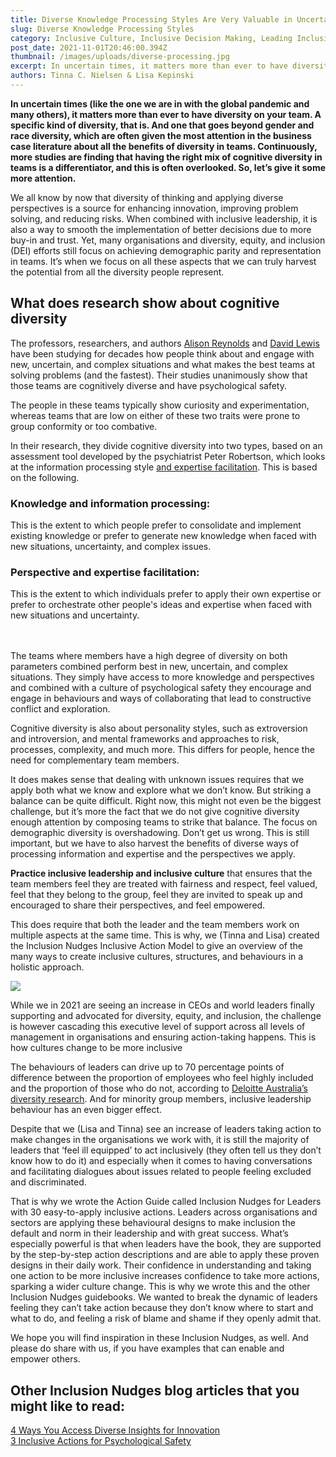 ```yaml
---
title: Diverse Knowledge Processing Styles Are Very Valuable in Uncertain Times 
slug: Diverse Knowledge Processing Styles
category: Inclusive Culture, Inclusive Decision Making, Leading Inclusively, Belonging
post_date: 2021-11-01T20:46:00.394Z
thumbnail: /images/uploads/diverse-processing.jpg
excerpt: In uncertain times, it matters more than ever to have diversity on your team. A specific kind of diversity, that is. And one that goes beyond gender and race diversity
authors: Tinna C. Nielsen & Lisa Kepinski
---
```

**In uncertain times (like the one we are in with the global pandemic and many others), it matters more than ever to have diversity on your team. A specific kind of diversity, that is. And one that goes beyond gender and race diversity, which are often given the most attention in the business case literature about all the benefits of diversity in teams. Continuously, more studies are finding that having the right mix of cognitive diversity in teams is a differentiator, and this is often overlooked. So, let’s give it some more attention.**

We all know by now that diversity of thinking and applying diverse perspectives is a source for enhancing innovation, improving problem solving, and reducing risks. When combined with inclusive leadership, it is also a way to smooth the implementation of better decisions due to more buy-in and trust. Yet, many organisations and diversity, equity, and inclusion (DEI) efforts still focus on achieving demographic parity and representation in teams. It’s when we focus on all these aspects that we can truly harvest the potential from all the diversity people represent.  

## What does research show about cognitive diversity

The professors, researchers, and authors [Alison Reynolds](https://www.linkedin.com/in/alison-reynolds-a6452037) and [David Lewis](https://www.linkedin.com/in/davidgalewis/) have been studying for decades how people think about and engage with new, uncertain, and complex situations and what makes the best teams at solving problems (and the fastest). Their studies unanimously show that those teams are cognitively diverse and have psychological safety. 

The people in these teams typically show curiosity and experimentation, whereas teams that are low on either of these two traits were prone to group conformity or too combative. 

In their research, they divide cognitive diversity into two types, based on an assessment tool developed by the psychiatrist Peter Robertson, which looks at the information processing style [and expertise facilitation](https://hbr.org/2017/03/teams-solve-problems-faster-when-theyre-more-cognitively-diverse). This is based on the following.

### Knowledge and information processing: 

This is the extent to which people prefer to consolidate and implement existing knowledge or prefer to generate new knowledge when faced with new situations, uncertainty, and complex issues. 

### Perspective and expertise facilitation: 

<p style="margin-bottom:3rem">This is the extent to which individuals prefer to apply their own expertise or prefer to orchestrate other people's ideas and expertise when faced with new situations and uncertainty.</p>

The teams where members have a high degree of diversity on both parameters combined perform best in new, uncertain, and complex situations. They simply have access to more knowledge and perspectives and combined with a culture of psychological safety they encourage and engage in behaviours and ways of collaborating that lead to constructive conflict and exploration. 

Cognitive diversity is also about personality styles, such as extroversion and introversion, and mental frameworks and approaches to risk, processes, complexity, and much more. This differs for people, hence the need for complementary team members. 

It does makes sense that dealing with unknown issues requires that we apply both what we know and explore what we don’t know. But striking a balance can be quite difficult. Right now, this might not even be the biggest challenge, but it’s more the fact that we do not give cognitive diversity enough attention by composing teams to strike that balance. The focus on demographic diversity is overshadowing. Don’t get us wrong. This is still important, but we have to also harvest the benefits of diverse ways of processing information and expertise and the perspectives we apply. 

**Practice inclusive leadership and inclusive culture** that ensures that the team members feel they are treated with fairness and respect, feel valued, feel that they belong to the group, feel they are invited to speak up and encouraged to share their perspectives, and feel empowered. 

This does require that both the leader and the team members work on multiple aspects at the same time. This is why, we (Tinna and Lisa) created the Inclusion Nudges Inclusive Action Model to give an overview of the many ways to create inclusive cultures, structures, and behaviours in a holistic approach.

![](/images/uploads/action.jpg)

While we in 2021 are seeing an increase in CEOs and world leaders finally supporting and advocated for diversity, equity, and inclusion, the challenge is however cascading this executive level of support across all levels of management in organisations and ensuring action-taking happens. This is how cultures change to be more inclusive

The behaviours of leaders can drive up to 70 percentage points of difference between the proportion of employees who feel highly included and the proportion of those who do not, according to [Deloitte Australia’s diversity research](https://www2.deloitte.com/us/en/insights/deloitte-review/issue-22/diversity-and-inclusion-at-work-eight-powerful-truths.html/#endnote-sup-22). And for minority group members, inclusive leadership behaviour has an even bigger effect. 

Despite that we (Lisa and Tinna) see an increase of leaders taking action to make changes in the organisations we work with, it is still the majority of leaders that ‘feel ill equipped’ to act inclusively (they often tell us they don’t know how to do it) and especially when it comes to having conversations and facilitating dialogues about issues related to people feeling excluded and discriminated. 

That is why we wrote the Action Guide called Inclusion Nudges for Leaders with 30 easy-to-apply inclusive actions. Leaders across organisations and sectors are applying these behavioural designs to make inclusion the default and norm in their leadership and with great success. What’s especially powerful is that when leaders have the book, they are supported by the step-by-step action descriptions and are able to apply these proven designs in their daily work. Their confidence in understanding and taking one action to be more inclusive increases confidence to take more actions, sparking a wider culture change. This is why we wrote this and the other Inclusion Nudges guidebooks. We wanted to break the dynamic of leaders feeling they can’t take action because they don’t know where to start and what to do, and feeling a risk of blame and shame if they openly admit that.  

We hope you will find inspiration in these Inclusion Nudges, as well. And please do share with us, if you have examples that can enable and empower others. 

## Other Inclusion Nudges blog articles that you might like to read:

[4 Ways You Access Diverse Insights for Innovation](/blog/inclusive-decision-making/diverse-insights)\
[3 Inclusive Actions for Psychological Safety](/blog/allies/3-inclusive-actions-psychological-safety)
 